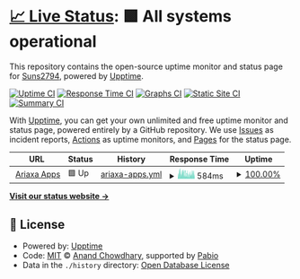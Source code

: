 # [📈 Live Status](https://Suns2794.github.io/ariaxa-upptime): <!--live status--> **🟩 All systems operational**

This repository contains the open-source uptime monitor and status page for [Suns2794](https://Suns2794.github.io/ariaxa-upptime), powered by [Upptime](https://github.com/upptime/upptime).

[![Uptime CI](https://github.com/Suns2794/ariaxa-upptime/workflows/Uptime%20CI/badge.svg)](https://github.com/Suns2794/ariaxa-upptime/actions?query=workflow%3A%22Uptime+CI%22)
[![Response Time CI](https://github.com/Suns2794/ariaxa-upptime/workflows/Response%20Time%20CI/badge.svg)](https://github.com/Suns2794/ariaxa-upptime/actions?query=workflow%3A%22Response+Time+CI%22)
[![Graphs CI](https://github.com/Suns2794/ariaxa-upptime/workflows/Graphs%20CI/badge.svg)](https://github.com/Suns2794/ariaxa-upptime/actions?query=workflow%3A%22Graphs+CI%22)
[![Static Site CI](https://github.com/Suns2794/ariaxa-upptime/workflows/Static%20Site%20CI/badge.svg)](https://github.com/Suns2794/ariaxa-upptime/actions?query=workflow%3A%22Static+Site+CI%22)
[![Summary CI](https://github.com/Suns2794/ariaxa-upptime/workflows/Summary%20CI/badge.svg)](https://github.com/Suns2794/ariaxa-upptime/actions?query=workflow%3A%22Summary+CI%22)

With [Upptime](https://upptime.js.org), you can get your own unlimited and free uptime monitor and status page, powered entirely by a GitHub repository. We use [Issues](https://github.com/Suns2794/ariaxa-upptime/issues) as incident reports, [Actions](https://github.com/Suns2794/ariaxa-upptime/actions) as uptime monitors, and [Pages](https://Suns2794.github.io/ariaxa-upptime) for the status page.

<!--start: status pages-->
<!-- This summary is generated by Upptime (https://github.com/upptime/upptime) -->
<!-- Do not edit this manually, your changes will be overwritten -->
<!-- prettier-ignore -->
| URL | Status | History | Response Time | Uptime |
| --- | ------ | ------- | ------------- | ------ |
| <img alt="" src="https://icons.duckduckgo.com/ip3/ariaxa.com.ico" height="13"> [Ariaxa Apps](https://ariaxa.com/app-project/) | 🟩 Up | [ariaxa-apps.yml](https://github.com/Suns2794/ariaxa-upptime/commits/HEAD/history/ariaxa-apps.yml) | <details><summary><img alt="Response time graph" src="./graphs/ariaxa-apps/response-time-week.png" height="20"> 584ms</summary><br><a href="https://Suns2794.github.io/ariaxa-upptime/history/ariaxa-apps"><img alt="Response time 684" src="https://img.shields.io/endpoint?url=https%3A%2F%2Fraw.githubusercontent.com%2FSuns2794%2Fariaxa-upptime%2FHEAD%2Fapi%2Fariaxa-apps%2Fresponse-time.json"></a><br><a href="https://Suns2794.github.io/ariaxa-upptime/history/ariaxa-apps"><img alt="24-hour response time 557" src="https://img.shields.io/endpoint?url=https%3A%2F%2Fraw.githubusercontent.com%2FSuns2794%2Fariaxa-upptime%2FHEAD%2Fapi%2Fariaxa-apps%2Fresponse-time-day.json"></a><br><a href="https://Suns2794.github.io/ariaxa-upptime/history/ariaxa-apps"><img alt="7-day response time 584" src="https://img.shields.io/endpoint?url=https%3A%2F%2Fraw.githubusercontent.com%2FSuns2794%2Fariaxa-upptime%2FHEAD%2Fapi%2Fariaxa-apps%2Fresponse-time-week.json"></a><br><a href="https://Suns2794.github.io/ariaxa-upptime/history/ariaxa-apps"><img alt="30-day response time 617" src="https://img.shields.io/endpoint?url=https%3A%2F%2Fraw.githubusercontent.com%2FSuns2794%2Fariaxa-upptime%2FHEAD%2Fapi%2Fariaxa-apps%2Fresponse-time-month.json"></a><br><a href="https://Suns2794.github.io/ariaxa-upptime/history/ariaxa-apps"><img alt="1-year response time 684" src="https://img.shields.io/endpoint?url=https%3A%2F%2Fraw.githubusercontent.com%2FSuns2794%2Fariaxa-upptime%2FHEAD%2Fapi%2Fariaxa-apps%2Fresponse-time-year.json"></a></details> | <details><summary><a href="https://Suns2794.github.io/ariaxa-upptime/history/ariaxa-apps">100.00%</a></summary><a href="https://Suns2794.github.io/ariaxa-upptime/history/ariaxa-apps"><img alt="All-time uptime 100.00%" src="https://img.shields.io/endpoint?url=https%3A%2F%2Fraw.githubusercontent.com%2FSuns2794%2Fariaxa-upptime%2FHEAD%2Fapi%2Fariaxa-apps%2Fuptime.json"></a><br><a href="https://Suns2794.github.io/ariaxa-upptime/history/ariaxa-apps"><img alt="24-hour uptime 100.00%" src="https://img.shields.io/endpoint?url=https%3A%2F%2Fraw.githubusercontent.com%2FSuns2794%2Fariaxa-upptime%2FHEAD%2Fapi%2Fariaxa-apps%2Fuptime-day.json"></a><br><a href="https://Suns2794.github.io/ariaxa-upptime/history/ariaxa-apps"><img alt="7-day uptime 100.00%" src="https://img.shields.io/endpoint?url=https%3A%2F%2Fraw.githubusercontent.com%2FSuns2794%2Fariaxa-upptime%2FHEAD%2Fapi%2Fariaxa-apps%2Fuptime-week.json"></a><br><a href="https://Suns2794.github.io/ariaxa-upptime/history/ariaxa-apps"><img alt="30-day uptime 100.00%" src="https://img.shields.io/endpoint?url=https%3A%2F%2Fraw.githubusercontent.com%2FSuns2794%2Fariaxa-upptime%2FHEAD%2Fapi%2Fariaxa-apps%2Fuptime-month.json"></a><br><a href="https://Suns2794.github.io/ariaxa-upptime/history/ariaxa-apps"><img alt="1-year uptime 100.00%" src="https://img.shields.io/endpoint?url=https%3A%2F%2Fraw.githubusercontent.com%2FSuns2794%2Fariaxa-upptime%2FHEAD%2Fapi%2Fariaxa-apps%2Fuptime-year.json"></a></details>

<!--end: status pages-->

[**Visit our status website →**](https://Suns2794.github.io/ariaxa-upptime)

## 📄 License

- Powered by: [Upptime](https://github.com/upptime/upptime)
- Code: [MIT](./LICENSE) © [Anand Chowdhary](https://anandchowdhary.com), supported by [Pabio](https://pabio.com)
- Data in the `./history` directory: [Open Database License](https://opendatacommons.org/licenses/odbl/1-0/)
